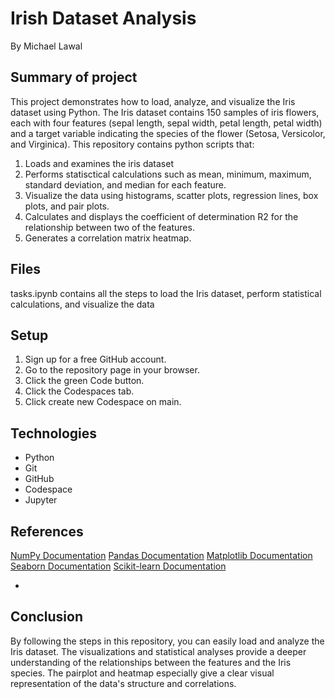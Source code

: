 # Irish Dataset Analysis

By Michael Lawal

## Summary of project
This project demonstrates how to load, analyze, and visualize the Iris dataset using Python. The Iris dataset contains 150 samples of iris flowers, each with four features (sepal length, sepal width, petal length, petal width) and a target variable indicating the species of the flower (Setosa, Versicolor, and Virginica).
This repository contains python scripts that:
1. Loads and examines the iris dataset
2. Performs statisctical calculations such as mean, minimum, maximum, standard deviation, and median for each feature.
3. Visualize the data using histograms, scatter plots, regression lines, box plots, and pair plots.
4. Calculates and displays the coefficient of determination R2 for the relationship between two of the features.
5. Generates a correlation matrix heatmap.

## Files
tasks.ipynb contains all the steps to load the Iris dataset, perform statistical calculations, and visualize the data

## Setup

1. Sign up for a free GitHub account.
2. Go to the repository page in your browser.
3. Click the green Code button.
4. Click the Codespaces tab.
5. Click create new Codespace on main.

## Technologies

- Python
- Git
- GitHub
- Codespace
- Jupyter

## References
[NumPy Documentation](https://numpy.org/doc/)
[Pandas Documentation](https://pandas.pydata.org/pandas-docs/stable/)
[Matplotlib Documentation](https://matplotlib.org/stable/contents.html)
[Seaborn Documentation](https://seaborn.pydata.org/)
[Scikit-learn Documentation](https://scikit-learn.org/stable/)

- 
## Conclusion
By following the steps in this repository, you can easily load and analyze the Iris dataset. The visualizations and statistical analyses provide a deeper understanding of the relationships between the features and the Iris species. The pairplot and heatmap especially give a clear visual representation of the data's structure and correlations.